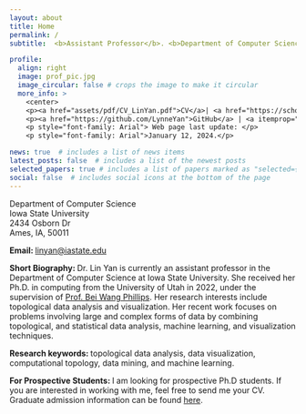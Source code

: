 ```yaml
---
layout: about
title: Home
permalink: /
subtitle:  <b>Assistant Professor</b>. <b>Department of Computer Science</b>. <b> Iowa State University</b>

profile:
  align: right
  image: prof_pic.jpg
  image_circular: false # crops the image to make it circular
  more_info: >
    <center>
    <p><a href="assets/pdf/CV_LinYan.pdf">CV</a>| <a href="https://scholar.google.com/citations?user=cbCrnbEAAAAJ&hl=en">Google Scholar</a> | </p>
    <p><a href="https://github.com/LynneYan">GitHub</a> | <a itemprop="sameAs" content="https://orcid.org/0000-0001-7017-0329" href="https://orcid.org/0000-0001-7017-0329" target="orcid.widget" rel="me noopener noreferrer" style="vertical-align:top;"><img src="https://orcid.org/sites/default/files/images/orcid_16x16.png" style="width:1em;margin-right:.5em;" alt="ORCID iD icon"></a></p> 
    <p style="font-family: Arial"> Web page last update: </p>
    <p style="font-family: Arial">January 12, 2024.</p>

news: true  # includes a list of news items
latest_posts: false  # includes a list of the newest posts
selected_papers: true # includes a list of papers marked as "selected={true}"
social: false  # includes social icons at the bottom of the page
---
```

<p>Department of Computer Science<br />
Iowa State University<br />
2434 Osborn Dr<br />
Ames, IA, 50011</p>

<b>Email: </b>
<a href='mailto:linyan@iastate.edu'>linyan@iastate.edu</a>

<b>Short Biography: </b>
Dr. Lin Yan is currently an assistant professor in the Department of Computer Science at Iowa State University. She received her Ph.D. in computing from the University of Utah in 2022, under the supervision of <a href='http://www.sci.utah.edu/~beiwang/'>Prof. Bei Wang Phillips</a>. Her research interests include topological data analysis and visualization. Her recent work focuses on problems involving large and complex forms of data by combining topological, and statistical data analysis, machine learning, and visualization techniques.

<b>Research keywords: </b>
topological data analysis, data visualization, computational topology, data mining, and machine learning.

<b>For Prospective Students: </b> I am looking for prospective Ph.D students. If you are interested in working with me, feel free to send me your CV. Graduate admission information can be found <a href='https://www.cs.iastate.edu/phd-application-requirements'>here</a>.
